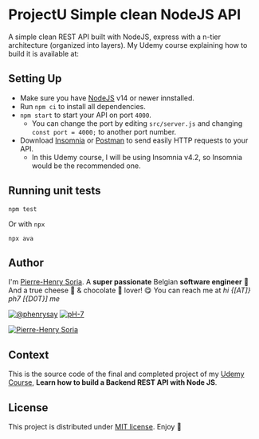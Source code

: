 # ProjectU Simple clean NodeJS API

A simple clean REST API built with NodeJS, express with a n-tier architecture (organized into layers). My Udemy course explaining how to build it is available at:


## Setting Up
* Make sure you have [NodeJS](https://nodejs.org/en/download) v14 or newer innstalled.
* Run `npm ci` to install all dependencies.
* `npm start` to start your API on port `4000`.
  * You can change the port by editing `src/server.js` and changing `const port = 4000;` to another port number.
* Download [Insomnia](https://insomnia.rest/download) or [Postman](https://www.postman.com/downloads/) to send easily HTTP requests to your API.
  * In this Udemy course, I will be using Insomnia v4.2, so Insomnia would be the recommended one.


## Running unit tests

```console
npm test
```

Or with `npx`

```console
npx ava
```


## Author

I'm [Pierre-Henry Soria](https://ph7.me). A **super passionate** Belgian **software engineer** 🤗 And a true cheese 🧀 & chocolate 🍫 lover! 😋 You can reach me at *hi {[AT]} ph7 [{D0T}] me*

[![@phenrysay](https://img.shields.io/badge/Twitter-1DA1F2?style=for-the-badge&logo=twitter&logoColor=white)](https://twitter.com/phenrysay "Follow Me on Twitter") [![pH-7](https://img.shields.io/badge/GitHub-100000?style=for-the-badge&logo=github&logoColor=white)](https://github.com/pH-7 "Follow Me on GitHub")

[![Pierre-Henry Soria](https://s.gravatar.com/avatar/a210fe61253c43c869d71eaed0e90149?s=200)](https://ph7.me "Pierre-Henry Soria personal website")


## Context

This is the source code of the final and completed project of my [Udemy Course](https://www.udemy.com/user/pierresoria/), **Learn how to build a Backend REST API with Node JS**.


## License

This project is distributed under [MIT license](https://opensource.org/licenses/MIT). Enjoy 🎉

